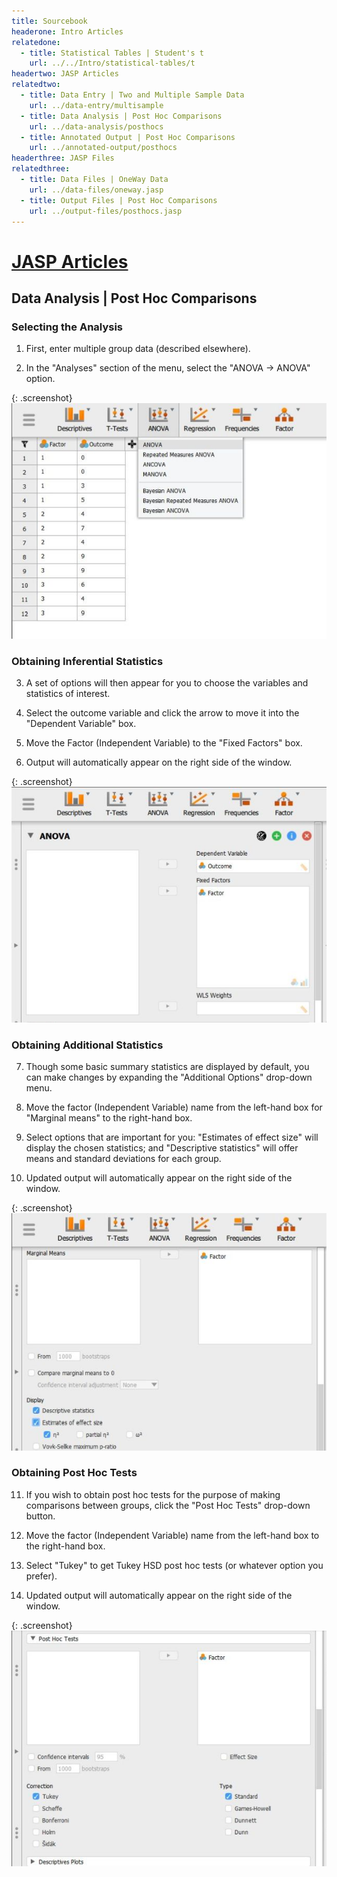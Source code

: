 ```yaml
---
title: Sourcebook
headerone: Intro Articles
relatedone:
  - title: Statistical Tables | Student's t
    url: ../../Intro/statistical-tables/t
headertwo: JASP Articles
relatedtwo:
  - title: Data Entry | Two and Multiple Sample Data
    url: ../data-entry/multisample
  - title: Data Analysis | Post Hoc Comparisons
    url: ../data-analysis/posthocs
  - title: Annotated Output | Post Hoc Comparisons
    url: ../annotated-output/posthocs
headerthree: JASP Files
relatedthree:
  - title: Data Files | OneWay Data
    url: ../data-files/oneway.jasp
  - title: Output Files | Post Hoc Comparisons
    url: ../output-files/posthocs.jasp
---
```


# [JASP Articles](../index.md)

## Data Analysis | Post Hoc Comparisons

### Selecting the Analysis

1. First, enter multiple group data (described elsewhere).

2. In the "Analyses" section of the menu, select the "ANOVA → ANOVA" option. 

{: .screenshot}
![Screenshot for selecting analysis](posthocs1.png)

### Obtaining Inferential Statistics

3. A set of options will then appear for you to choose the variables and statistics of interest.

4. Select the outcome variable and click the arrow to move it into the "Dependent Variable" box. 

5. Move the Factor (Independent Variable) to the "Fixed Factors" box.

6. Output will automatically appear on the right side of the window. 

{: .screenshot}
![Screenshot for obtaining inferentials](posthocs2.png)

### Obtaining Additional Statistics

7. Though some basic summary statistics are displayed by default, you can make changes by expanding the "Additional Options" drop-down menu.

8. Move the factor (Independent Variable) name from the left-hand box for "Marginal means" to the right-hand box. 

9. Select options that are important for you: "Estimates of effect size" will display the chosen statistics; and "Descriptive statistics" will offer means and standard deviations for each group.

10. Updated output will automatically appear on the right side of the window. 

{: .screenshot}
![Screenshot for obtaining additional statistics](posthocs3.png)

### Obtaining Post Hoc Tests

11. If you wish to obtain post hoc tests for the purpose of making comparisons between groups, click the "Post Hoc Tests" drop-down button. 

12. Move the factor (Independent Variable) name from the left-hand box to the right-hand box.

13. Select "Tukey" to get Tukey HSD post hoc tests (or  whatever option you prefer). 

14. Updated output will automatically appear on the right side of the window.

{: .screenshot}
![Screenshot for obtaining post hocs](posthocs4.png)

